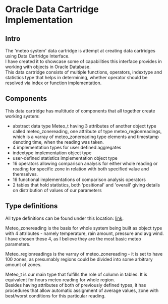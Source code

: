 # Oracle Data Cartridge Implementation
## Intro
The 'meteo system' data cartridge is attempt at creating data cartridges using Data Cartridge Interface.  
I have created it to showcase some of capabilities this interface provides in working with objects in Oracle Database.  
This data cartridge consists of multiple functions, operators, indextype and statistics type that helps in determining, whether operator should be resolved via index or function implementation.

## Components
This data cartridge has multitude of components that all together create working system:  
- abstract data type Meteo_t having 3 attributes of another object type called meteo_zonereading, one attribute of type meteo_regionreadings, which is a varray of meteo_zonereading type elements and timestamp denoting time, when the reading was taken.
- 4 implementation types for user defined aggregates
- indextype implementation object type
- user-defined statistics implementation object type
- 16 operators allowing comparison analysis for either whole reading or reading for specific zone in relation with both specified value and themselves.
- 16 functional implementations of comparison analysis operators
- 2 tables that hold statistics, both 'positional' and 'overall' giving details on distribution of values of our parameters

## Type definitions
All type definitions can be found under this location: [link](https://github.com/PiotrBelniak/example-of-ODCI-implementaton/tree/main/Type-definitions).  
  
Meteo_zonereading is the basis for whole system being built as object type with 4 attributes - namely temperature, rain amount, pressure and avg wind. I have chosen these 4, as I believe they are the most basic meteo parameters.  

Meteo_regionreadings is the varray of meteo_zonereading - it is set to have 100 zones, as presumably regions could be divided into some arbitrary amount of zones.

Meteo_t is our main type that fulfills the role of column in tables. It is equivalent for hours meteo reading for whole region.  
Besides having attributes of both of previously defined types, it has procedures that allow automatic assignment of average values, zone with best/worst conditions for this particular reading.
